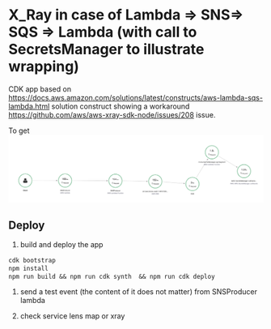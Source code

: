 # X_Ray in case of Lambda => SNS=> SQS => Lambda (with call to SecretsManager to illustrate wrapping)

CDK app based on https://docs.aws.amazon.com/solutions/latest/constructs/aws-lambda-sqs-lambda.html solution construct showing a workaround https://github.com/aws/aws-xray-sdk-node/issues/208 issue.

To get ![image](lambda-sns-sqs-lambda.png)


## Deploy

1. build and deploy the app

```
cdk bootstrap
npm install
npm run build && npm run cdk synth  && npm run cdk deploy 
```

1. send a test event (the content of it does not matter) from SNSProducer lambda

1. check service lens map or xray
